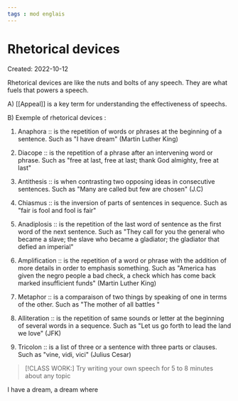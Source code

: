 ```yaml
---
tags : mod englais
---
```

# Rhetorical devices
Created: 2022-10-12 

 Rhetorical devices are like the nuts and bolts of any speech. 
 They are what fuels that powers a speech. 
 
 A) [[Appeal]] is a key term for understanding the effectiveness of speechs. 

 B) Exemple of rhetorical devices : 
 1. Anaphora :: is the repetition of words or phrases at the beginning of a sentence. Such as "I have dream" (Martin Luther King) 
<!--SR:!2023-04-28,100,230-->
 2. Diacope :: is the repetition of a phrase after an intervening word or phrase. Such as "free at last, free at last; thank God almighty, free at last"
<!--SR:!2023-02-01,14,210-->
 3. Antithesis :: is when contrasting two opposing ideas in consecutive sentences. Such as "Many are called but few are chosen" (J.C) 
<!--SR:!2023-02-07,15,210-->
 4. Chiasmus :: is the inversion of parts of sentences in sequence. Such as "fair is fool and fool is fair" 
<!--SR:!2023-01-29,11,170-->
 5. Anadiplosis :: is the repetition of the last word of sentence as the first word of the next sentence. Such as "They call for you the general who became a slave; the slave who became a gladiator; the gladiator that defied an imperial" 
<!--SR:!2023-02-06,14,190-->
 6. Amplification :: is the repetition of a word or phrase with the addition of more details in order to emphasis something. Such as "America has given the negro people a bad check, a check which has come back marked insufficient funds" (Martin Luther King) 
<!--SR:!2023-02-06,14,190-->
 7. Metaphor :: is a comparaison of two things by speaking of one in terms of the other. Such as "The mother of all battles " 
<!--SR:!2023-05-03,100,210-->
 8. Alliteration :: is the repetition of same sounds or letter at the beginning of several words in a sequence. Such as "Let us go forth to lead the land we love" (JFK) 
<!--SR:!2023-01-30,12,210-->
 9. Tricolon :: is a list of three or a sentence with three parts or clauses. Such as "vine, vidi,  vici" (Julius Cesar) 
<!--SR:!2023-01-28,10,210-->

>[!CLASS WORK:]
Try writing your own speech for 5 to 8 minutes about any topic 

 I have a dream, a dream where